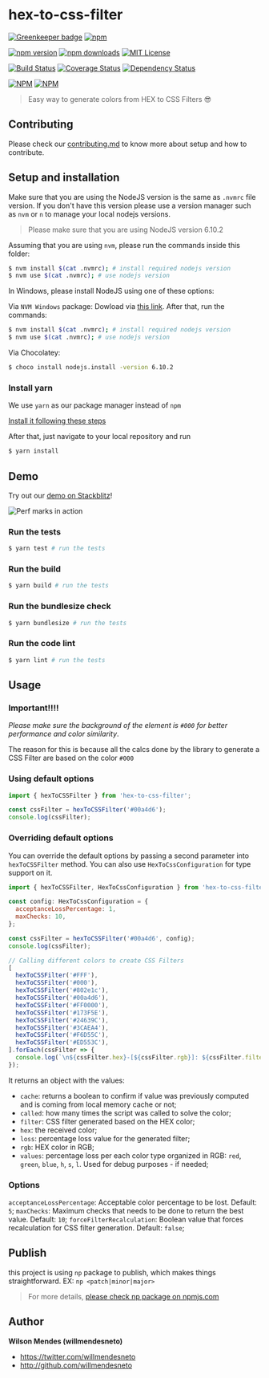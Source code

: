 # hex-to-css-filter

[![Greenkeeper badge](https://badges.greenkeeper.io/willmendesneto/hex-to-css-filter.svg)](https://greenkeeper.io/)
[![npm](https://img.shields.io/badge/stackblitz-online-orange.svg)](https://stackblitz.com/edit/hex-to-css-filter-playground)

[![npm version](https://badge.fury.io/js/hex-to-css-filter.svg)](http://badge.fury.io/js/hex-to-css-filter) [![npm downloads](https://img.shields.io/npm/dm/hex-to-css-filter.svg)](https://npmjs.org/hex-to-css-filter)
[![MIT License](https://img.shields.io/badge/license-MIT%20License-blue.svg?style=flat-square)](LICENSE)

[![Build Status](https://circleci.com/gh/willmendesneto/hex-to-css-filter.svg?style=shield)](https://circleci.com/gh/willmendesneto/hex-to-css-filter)
[![Coverage Status](https://coveralls.io/repos/willmendesneto/hex-to-css-filter/badge.svg?branch=master)](https://coveralls.io/r/willmendesneto/hex-to-css-filter?branch=master)
[![Dependency Status](https://david-dm.org/willmendesneto/hex-to-css-filter.svg)](https://david-dm.org/willmendesneto/hex-to-css-filter)

[![NPM](https://nodei.co/npm/hex-to-css-filter.png?downloads=true&downloadRank=true&stars=true)](https://npmjs.org/hex-to-css-filter)
[![NPM](https://nodei.co/npm-dl/hex-to-css-filter.png?height=3&months=3)](https://npmjs.org/hex-to-css-filter)

> Easy way to generate colors from HEX to CSS Filters 😎

## Contributing

Please check our [contributing.md](https://github.com/willmendesneto/hex-to-css-filter/blob/master/contributing.md) to know more about setup and how to contribute.

## Setup and installation

Make sure that you are using the NodeJS version is the same as `.nvmrc` file version. If you don't have this version please use a version manager such as `nvm` or `n` to manage your local nodejs versions.

> Please make sure that you are using NodeJS version 6.10.2

Assuming that you are using `nvm`, please run the commands inside this folder:

```bash
$ nvm install $(cat .nvmrc); # install required nodejs version
$ nvm use $(cat .nvmrc); # use nodejs version
```

In Windows, please install NodeJS using one of these options:

Via `NVM Windows` package: Dowload via [this link](https://github.com/coreybutler/nvm-windows). After that, run the commands:

```bash
$ nvm install $(cat .nvmrc); # install required nodejs version
$ nvm use $(cat .nvmrc); # use nodejs version
```

Via Chocolatey:

```bash
$ choco install nodejs.install -version 6.10.2
```

### Install yarn

We use `yarn` as our package manager instead of `npm`

[Install it following these steps](https://yarnpkg.com/lang/en/docs/install/#mac-tab)

After that, just navigate to your local repository and run

```bash
$ yarn install
```

## Demo

Try out our [demo on Stackblitz](https://hex-to-css-filter-playground.stackblitz.io)!

![Perf marks in action](./images/hex-to-css-filter-in-action.gif)

### Run the tests

```bash
$ yarn test # run the tests
```

### Run the build

```bash
$ yarn build # run the tests
```

### Run the bundlesize check

```bash
$ yarn bundlesize # run the tests
```

### Run the code lint

```bash
$ yarn lint # run the tests
```

## Usage

### Important!!!!

_Please make sure the background of the element is `#000` for better performance and color similarity_.

The reason for this is because all the calcs done by the library to generate a CSS Filter are based on the color `#000`

### Using default options

```js
import { hexToCSSFilter } from 'hex-to-css-filter';

const cssFilter = hexToCSSFilter('#00a4d6');
console.log(cssFilter);
```

### Overriding default options

You can override the default options by passing a second parameter into `hexToCSSFilter` method. You can also use `HexToCssConfiguration` for type support on it.

```js
import { hexToCSSFilter, HexToCssConfiguration } from 'hex-to-css-filter';

const config: HexToCssConfiguration = {
  acceptanceLossPercentage: 1,
  maxChecks: 10,
};

const cssFilter = hexToCSSFilter('#00a4d6', config);
console.log(cssFilter);

// Calling different colors to create CSS Filters
[
  hexToCSSFilter('#FFF'),
  hexToCSSFilter('#000'),
  hexToCSSFilter('#802e1c'),
  hexToCSSFilter('#00a4d6'),
  hexToCSSFilter('#FF0000'),
  hexToCSSFilter('#173F5E'),
  hexToCSSFilter('#24639C'),
  hexToCSSFilter('#3CAEA4'),
  hexToCSSFilter('#F6D55C'),
  hexToCSSFilter('#ED553C'),
].forEach(cssFilter => {
  console.log(`\n${cssFilter.hex}-[${cssFilter.rgb}]: ${cssFilter.filter}`);
});
```

It returns an object with the values:

- `cache`: returns a boolean to confirm if value was previously computed and is coming from local memory cache or not;
- `called`: how many times the script was called to solve the color;
- `filter`: CSS filter generated based on the HEX color;
- `hex`: the received color;
- `loss`: percentage loss value for the generated filter;
- `rgb`: HEX color in RGB;
- `values`: percentage loss per each color type organized in RGB: `red`, `green`, `blue`, `h`, `s`, `l`. Used for debug purposes - if needed;

### Options

`acceptanceLossPercentage`: Acceptable color percentage to be lost. Default: `5`;
`maxChecks`: Maximum checks that needs to be done to return the best value. Default: `10`;
`forceFilterRecalculation`: Boolean value that forces recalculation for CSS filter generation. Default: `false`;

## Publish

this project is using `np` package to publish, which makes things straightforward. EX: `np <patch|minor|major>`

> For more details, [please check np package on npmjs.com](https://www.npmjs.com/package/np)

## Author

**Wilson Mendes (willmendesneto)**

- <https://twitter.com/willmendesneto>
- <http://github.com/willmendesneto>
